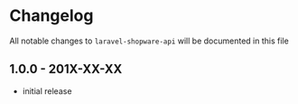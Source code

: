 # Changelog

All notable changes to `laravel-shopware-api` will be documented in this file

## 1.0.0 - 201X-XX-XX

- initial release
